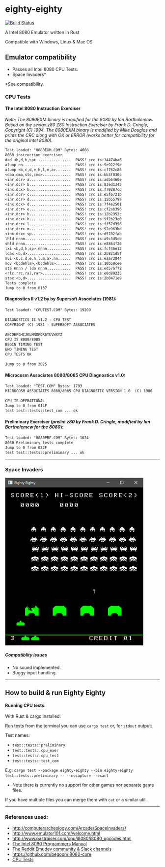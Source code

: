 # eighty-eighty

[![Build Status](https://travis-ci.com/stianeklund/eighty-eighty.svg?branch-master)](https://travis-ci.com/stianeklund/eighty-eighty)

A Intel 8080 Emulator written in Rust

Compatible with Windows, Linux & Mac OS


## Emulator compatibility

* Passes all Intel 8080 CPU Tests.
* Space Invaders* 

*See compatibility.


### CPU Tests

#### The Intel 8080 Instruction Exerciser

*Note: The 8080EXM binary is modified for the 8080 by Ian Bartholemew. Based on the zexlax.z80 Z80 Instruction Exerciser by Frank D. Cringle, Copyright (C) 1994.*
*The 8080EXM binary is modified by Mike Douglas and prints the CRC along with OK or ERROR (works better for compatibility for the original Intel 8080).*

```
Test loaded: "8080EXM.COM" Bytes: 4608
8080 instruction exerciser
dad <b,d,h,sp>................  PASS! crc is:14474ba6
aluop nn......................  PASS! crc is:9e922f9e
aluop <b,c,d,e,h,l,m,a>.......  PASS! crc is:cf762c86
<daa,cma,stc,cmc>.............  PASS! crc is:bb3f030c
<inr,dcr> a...................  PASS! crc is:adb6460e
<inr,dcr> b...................  PASS! crc is:83ed1345
<inx,dcx> b...................  PASS! crc is:f79287cd
<inr,dcr> c...................  PASS! crc is:e5f6721b
<inr,dcr> d...................  PASS! crc is:15b5579a
<inx,dcx> d...................  PASS! crc is:7f4e2501
<inr,dcr> e...................  PASS! crc is:cf2ab396
<inr,dcr> h...................  PASS! crc is:12b2952c
<inx,dcx> h...................  PASS! crc is:9f2b23c0
<inr,dcr> l...................  PASS! crc is:ff57d356
<inr,dcr> m...................  PASS! crc is:92e963bd
<inx,dcx> sp..................  PASS! crc is:d5702fab
lhld nnnn.....................  PASS! crc is:a9c3d5cb
shld nnnn.....................  PASS! crc is:e8864f26
lxi <b,d,h,sp>,nnnn...........  PASS! crc is:fcf46e12
ldax <b,d>....................  PASS! crc is:2b821d5f
mvi <b,c,d,e,h,l,m,a>,nn......  PASS! crc is:eaa72044
mov <bcdehla>,<bcdehla>.......  PASS! crc is:10b58cee
sta nnnn / lda nnnn...........  PASS! crc is:ed57af72
<rlc,rrc,ral,rar>.............  PASS! crc is:e0d89235
stax <b,d>....................  PASS! crc is:2b0471e9
Tests complete
Jump to 0 from 0137
```




#### Diagnostics II v1.2 by by Supersoft Associates (1981):

```
Test loaded: "CPUTEST.COM" Bytes: 19200
      
DIAGNOSTICS II V1.2 - CPU TEST
COPYRIGHT (C) 1981 - SUPERSOFT ASSOCIATES

ABCDEFGHIJKLMNOPQRSTUVWXYZ
CPU IS 8080/8085
BEGIN TIMING TEST
END TIMING TEST
CPU TESTS OK

Jump to 0 from 3B25
```
#### Microcosm Associates 8080/8085 CPU Diagnostics v1.0:
```
Test loaded: "TEST.COM" Bytes: 1793
MICROCOSM ASSOCIATES 8080/8085 CPU DIAGNOSTIC VERSION 1.0  (C) 1980

CPU IS OPERATIONAL
Jump to 0 from 014F
test test::tests::test_com ... ok
```
#### Preliminary Exerciser (*prelim z80 by Frank D. Cringle, modified by Ian Bartholemew for the 8080*):
``` 
Test loaded: "8080PRE.COM" Bytes: 1024
8080 Preliminary tests complete
Jump to 0 from 032F
test test::tests::preliminary ... ok
```
--- 


### Space Invaders
![Invaders](https://github.com/stianeklund/eighty-eighty/blob/master/assets/screenshot.png)



##### Compatiblity issues

* No sound implemented.
* Buggy input handling.


---

## How to build & run Eighty Eighty

#### Running CPU tests:

With Rust & cargo installed:

Run tests from the terminal you can use `cargo test` or, for `stdout` output:

Test names:
* `test::tests::preliminary`
* `test::tests::cpu_exer`
* `test::tests::cpu_test`
* `test::tests::test_com`


E.g: `cargo test --package eighty-eighty --bin eighty-eighty test::tests::preliminary -- --nocapture --exact`


* Note there is currently no support for other games nor separate game files.

If you have multiple files you can merge them with `cat` or a similar util.

---

### References used:

* http://computerarcheology.com/Arcade/SpaceInvaders/
* http://www.emulator101.com/welcome.html
* http://www.pastraiser.com/cpu/i8080/i8080_opcodes.html
* [The Intel 8080 Programmers Manual](http://altairclone.com/downloads/manuals/8080%20Programmers%20Manual.pdf)
* [The Reddit Emudev community & Slack channels](https://reddit.com/r/emudev)
* https://github.com/begoon/i8080-core
* [CPU Tests](altairclone.com/downloads/cpu_tests/)
